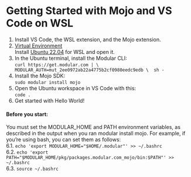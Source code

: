 # Getting Started with Mojo and VS Code on WSL
1. Install VS Code, the WSL extension, and the Mojo extension. </br>
2. <a href="https://packaging.python.org/en/latest/guides/installing-using-pip-and-virtual-environments/" target="_blank">Virtual Environment</a><br />
 Install <a href="https://apps.microsoft.com/detail/ubuntu-22042-lts/9PN20MSR04DW?hl=en-us&gl=IL" target="_blank">Ubuntu 22.04</a> for WSL and open it. </br>
5. In the Ubuntu terminal, install the Modular CLI:</br>
   ```curl https://get.modular.com | \  MODULAR_AUTH=mut_2ee0972ab22a4775b2cf0980eedc9edb \  sh -```
6. Install the Mojo SDK:</br>
   ```sudo modular install mojo```
7. Open the Ubuntu workspace in VS Code with this:</br>
   ```code .```
8. Get started with Hello World!</br>
#### Before you start:
You must set the MODULAR_HOME and PATH environment variables, as described in the output when you ran modular install mojo. For example, if you’re using bash, you can set them as follows:</br>
6.1. ```echo 'export MODULAR_HOME="$HOME/.modular"' >> ~/.bashrc```</br>
6.2. ```echo 'export PATH="$MODULAR_HOME/pkg/packages.modular.com_mojo/bin:$PATH"' >> ~/.bashrc ```</br>
6.3. ```source ~/.bashrc```
  
